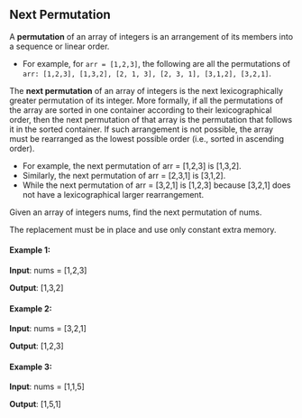 ## Next Permutation

A **permutation** of an array of integers is an arrangement of its members into a sequence or linear order.

* For example, for `arr = [1,2,3]`, the following are all the permutations of `arr: [1,2,3], [1,3,2], [2, 1, 3], [2, 3, 1], [3,1,2], [3,2,1]`.

The **next permutation** of an array of integers is the next lexicographically greater permutation of its integer. More formally, if all the permutations of the array are sorted in one container according to their lexicographical order, then the next permutation of that array is the permutation that follows it in the sorted container. If such arrangement is not possible, the array must be rearranged as the lowest possible order (i.e., sorted in ascending order).

* For example, the next permutation of arr = [1,2,3] is [1,3,2].
* Similarly, the next permutation of arr = [2,3,1] is [3,1,2].
* While the next permutation of arr = [3,2,1] is [1,2,3] because [3,2,1] does not have a lexicographical larger rearrangement.

Given an array of integers nums, find the next permutation of nums.

The replacement must be in place and use only constant extra memory.

#### Example 1:

**Input**: nums = [1,2,3]

**Output**: [1,3,2]

#### Example 2:

**Input**: nums = [3,2,1]

**Output**: [1,2,3]

#### Example 3:

**Input**: nums = [1,1,5]

**Output**: [1,5,1]

